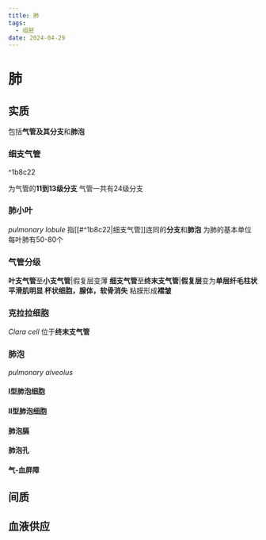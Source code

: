 ```yaml
---
title: 肺
tags:
  - 组胚
date: 2024-04-29
---
```

# 肺
## 实质
包括**气管及其分支**和**肺泡**
### 细支气管

^1b8c22

为气管的**11到13级分支**
气管一共有24级分支
### 肺小叶
*pulmonary lobule*
指[[#^1b8c22|细支气管]]连同的**分支**和**肺泡**
为肺的基本单位
每叶肺有50-80个
### 气管分级
**叶支气管**至**小支气管**|假复层变薄
**细支气管**至**终末支气管**|**假复层**变为**单层纤毛柱状** **平滑肌明显 杯状细胞，腺体，软骨消失**
粘膜形成**褶皱**
### 克拉拉细胞
*Clara cell*
位于**终末支气管**
### 肺泡
*pulmonary alveolus*
#### Ⅰ型肺泡细胞
#### Ⅱ型肺泡细胞
#### 肺泡膈
#### 肺泡孔
#### 气-血屏障
## 间质
## 血液供应
